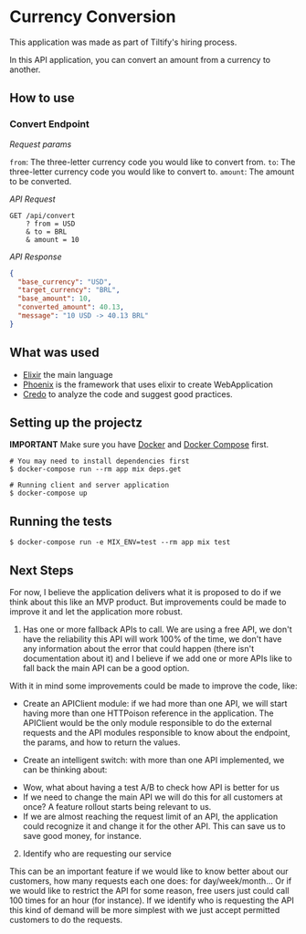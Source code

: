 # Currency Conversion

This application was made as part of Tiltify's hiring process.

In this API application, you can convert an amount from a currency to another.

## How to use

### Convert Endpoint

*Request params*

`from`:   The three-letter currency code you would like to convert from.
`to`:     The three-letter currency code you would like to convert to.
`amount`: The amount to be converted.

*API Request* 

```
GET /api/convert
    ? from = USD
    & to = BRL
    & amount = 10
```

*API Response* 

```JSON
{
  "base_currency": "USD",
  "target_currency": "BRL",
  "base_amount": 10,
  "converted_amount": 40.13,
  "message": "10 USD -> 40.13 BRL"
}

``` 

## What was used
- [Elixir](https://github.com/elixir-lang/elixir) the main language
- [Phoenix](https://github.com/phoenixframework/phoenix) is the framework that uses elixir to create WebApplication
- [Credo](https://github.com/rrrene/credo) to analyze the code and suggest good practices.


## Setting up the projectz

**IMPORTANT** Make sure you have [Docker](https://docs.docker.com/engine/install/ubuntu/) and [Docker Compose](https://docs.docker.com/compose/install/) first.

``` 
# You may need to install dependencies first
$ docker-compose run --rm app mix deps.get

# Running client and server application
$ docker-compose up
```

## Running the tests

`$ docker-compose run -e MIX_ENV=test --rm app mix test`

## Next Steps

For now, I believe the application delivers what it is proposed to do if we think about this like an MVP product. But improvements could be made to improve it and let the application more robust.

1. Has one or more fallback APIs to call.
We are using a free API, we don't have the reliability this API will work 100% of the time, we don't have any information about the error that 
could happen (there isn't documentation about it) and I believe if we add one or more APIs like to fall back the main API can be a good option.

With it in mind some improvements could be made to improve the code, like:

* Create an APIClient module: if we had more than one API, we will start having more than one HTTPoison reference in the application.
The APIClient would be the only module responsible to do the external requests and the API modules responsible to know about the endpoint, the
params, and how to return the values.

* Create an intelligent switch: with more than one API implemented, we can be thinking about:
- Wow, what about having a test A/B to check how API is better for us
- If we need to change the main API we will do this for all customers at once? A feature rollout starts being relevant to us.
- If we are almost reaching the request limit of an API, the application could recognize it and change it for the other API. This can save us to
save good money, for instance.

2. Identify who are requesting our service

This can be an important feature if we would like to know better about our customers, how many requests each one does: for day/week/month... Or 
if we would like to restrict the API for some reason, free users just could call 100 times for an hour (for instance). If we identify who is 
requesting the API this kind of demand will be more simplest with we just accept permitted customers to do the requests.